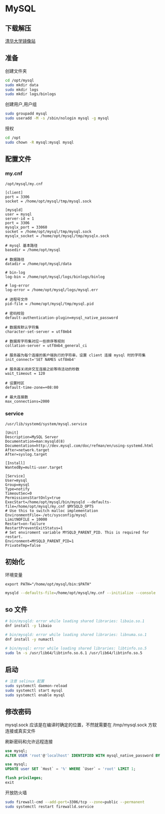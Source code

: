 # MySQL

## 下载解压

[清华大学镜像站](https://mirrors.tuna.tsinghua.edu.cn/mysql/downloads/MySQL-8.0/)

## 准备

创建文件夹

```bash
cd /opt/mysql
sudo mkdir data
sudo mkdir logs
sudo mkdir logs/binlogs
```

创建用户,用户组

```bash
sudo groupadd mysql
sudo useradd -M -s /sbin/nologin mysql -g mysql
```

授权

```bash
cd /opt
sudo chown -R mysql:mysql mysql
```

## 配置文件

### my.cnf

`/opt/mysql/my.cnf`

```text
[client]
port = 3306
socket = /home/opt/mysql/tmp/mysql.sock

[mysqld]
user = mysql
server-id = 1
port = 3306
mysqlx_port = 33060
socket = /home/opt/mysql/tmp/mysql.sock
mysqlx_socket = /home/opt/mysql/tmp/mysqlx.sock

# mysql 基本路径
basedir = /home/opt/mysql

# 数据路径
datadir = /home/opt/mysql/data

# bin-log
log-bin = /home/opt/mysql/logs/binlogs/binlog

# log-error
log-error = /home/opt/mysql/logs/mysql.err

# 进程号文件
pid-file = /home/opt/mysql/tmp/mysql.pid

# 密码校验
default-authentication-plugin=mysql_native_password

# 数据库默认字符集
character-set-server = utf8mb4

# 数据库字符集对应一些排序等规则
collation-server = utf8mb4_general_ci

# 服务器为每个连接的客户端执行的字符串，设置 client 连接 mysql 时的字符集
init_connect='SET NAMES utf8mb4'

# 服务器关闭非交互连接之前等待活动的秒数
wait_timeout = 120

# 设置时区
default-time-zone=+08:00

# 最大连接数
max_connections=2000
```

### service

`/usr/lib/systemd/system/mysql.service`

```text
[Unit]
Description=MySQL Server
Documentation=man:mysqld(8)
Documentation=http://dev.mysql.com/doc/refman/en/using-systemd.html
After=network.target
After=syslog.target

[Install]
WantedBy=multi-user.target

[Service]
User=mysql
Group=mysql
Type=notify
TimeoutSec=0
PermissionsStartOnly=true
ExecStart=/home/opt/mysql/bin/mysqld --defaults-file=/home/opt/mysql/my.cnf $MYSQLD_OPTS
# Use this to switch malloc implementation
EnvironmentFile=-/etc/sysconfig/mysql
LimitNOFILE = 10000
Restart=on-failure
RestartPreventExitStatus=1
# Set enviroment variable MYSQLD_PARENT_PID. This is required for restart.
Environment=MYSQLD_PARENT_PID=1
PrivateTmp=false
```

## 初始化

环境变量

```text
export PATH="/home/opt/mysql/bin:$PATH"
```

```bash
mysqld --defaults-file=/home/opt/mysql/my.cnf --initialize --console
```

## so 文件

```bash
# bin/mysqld: error while loading shared libraries: libaio.so.1
dnf install -y libaio

# bin/mysqld: error while loading shared libraries: libnuma.so.1
dnf install -y numactl

# bin/mysql: error while loading shared libraries: libtinfo.so.5
sudo ln -s /usr/lib64/libtinfo.so.6.1 /usr/lib64/libtinfo.so.5
```

## 启动

```bash
# 注意 selinux 配置
sudo systemctl daemon-reload
sudo systemctl start mysql
sudo systemctl enable mysql
```

## 修改密码

mysql.sock 应该是在编译时确定的位置，不然就需要在 /tmp/mysql.sock 方软连接或真实文件

刷新密码和允许远程连接

```sql
use mysql;
ALTER USER 'root'@'localhost' IDENTIFIED WITH mysql_native_password BY 'new password';

use mysql;
UPDATE user SET `Host` = '%' WHERE `User` = 'root' LIMIT 1;

flush privileges;
exit
```

开放防火墙

```bash
sudo firewall-cmd --add-port=3306/tcp --zone=public --permanent
sudo systemctl restart firewalld.service
```
